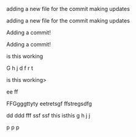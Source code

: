 
adding a new file for the commit making updates 

adding a new file for the commit making updates


Adding a commit!

Adding a commit!

is this working

G
h
j
d
f
r
t


is this working>





ee
ff

FFGgggttyty
eetretsgf
ffstregsdfg

dd
ddd
fff
ssf
ssf
this isthis 
g
h
j
j

p
p
p

